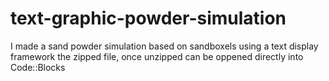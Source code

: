 # text-graphic-powder-simulation
I made a sand powder simulation based on sandboxels using a text display framework
the zipped file, once unzipped can be oppened directly into Code::Blocks
